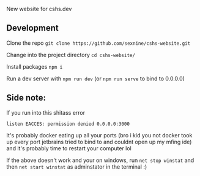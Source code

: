 New website for cshs.dev

## Development
Clone the repo `git clone https://github.com/sexnine/cshs-website.git`

Change into the project directory `cd cshs-website/`

Install packages `npm i`

Run a dev server with `npm run dev` (or `npm run serve` to bind to 0.0.0.0)

## Side note:
If you run into this shitass error
```
listen EACCES: permission denied 0.0.0.0:3000
```
It's probably docker eating up all your ports (bro i kid you not docker took up every port jetbrains tried to bind to and couldnt open up my mfing ide) and it's probably time to restart your computer lol

If the above doesn't work and your on windows, run `net stop winstat` and then `net start winstat` as adminstator in the terminal :)
